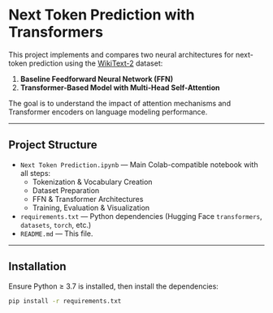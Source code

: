 #  Next Token Prediction with Transformers

This project implements and compares two neural architectures for next-token prediction using the [WikiText-2](https://paperswithcode.com/dataset/wikitext-2) dataset:

1.  **Baseline Feedforward Neural Network (FFN)**
2.  **Transformer-Based Model with Multi-Head Self-Attention**

The goal is to understand the impact of attention mechanisms and Transformer encoders on language modeling performance.

---

##  Project Structure

- `Next Token Prediction.ipynb` — Main Colab-compatible notebook with all steps:
  - Tokenization & Vocabulary Creation
  - Dataset Preparation
  - FFN & Transformer Architectures
  - Training, Evaluation & Visualization
- `requirements.txt` — Python dependencies (Hugging Face `transformers`, `datasets`, `torch`, etc.)
- `README.md` — This file.

---

##  Installation

Ensure Python ≥ 3.7 is installed, then install the dependencies:

```bash
pip install -r requirements.txt
